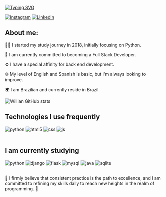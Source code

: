 
[![Typing SVG](https://readme-typing-svg.demolab.com/?lines=Hello+world!🌎;I'm+Willian+Douglas+😄)](https://git.io/typing-svg)

[![Instagram](https://img.shields.io/badge/Instagram-E4405F?style=for-the-badge&logo=instagram&logoColor=white)](https://www.instagram.com/willian_ds3/)
[![Linkedin](https://img.shields.io/badge/LinkedIn-0077B5?style=for-the-badge&logo=linkedin&logoColor=white)](https://www.linkedin.com/in/willian-douglas-816a1027b/)

## About me:

👨‍💻 I started my study journey in 2018, initially focusing on Python. 

🚀 I am currently committed to becoming a Full Stack Developer. 

⚙️ I have a special affinity for back end development. 

🌐 My level of English and Spanish is basic, but I'm always looking to improve. 

🌍 I am Brazilian and currently reside in Brazil.

![Willian GitHub stats](https://github-readme-stats.vercel.app/api?username=Williands2003&show_icons=true&theme=dracula&count_private=true)


## Technologies I use frequently

<div style="display: inline_block">
  <img align="center" alt="python" src="https://img.shields.io/badge/Python-3776AB?style=for-the-badge&logo=python&logoColor=white" />
  <img align="center" alt="html5" src="https://img.shields.io/badge/HTML5-E34F26?style=for-the-badge&logo=html5&logoColor=white" />
  <img align="center" alt="css" src="https://img.shields.io/badge/CSS3-1572B6?style=for-the-badge&logo=css3&logoColor=white" />
  <img align="center" alt="js" src="https://img.shields.io/badge/JavaScript-F7DF1E?style=for-the-badge&logo=javascript&logoColor=black" />

 
</div><br/>

## I am currently studying

<div style="display: inline_block">
  <img align="center" alt="python" src="https://img.shields.io/badge/Python-3776AB?style=for-the-badge&logo=python&logoColor=white" />
  <img align ="center" alt="django" src="https://img.shields.io/badge/Django-092E20?style=for-the-badge&logo=django&logoColor=white" />
  <img align="center" alt="flask" src="https://img.shields.io/badge/Flask-000000?style=for-the-badge&logo=flask&logoColor=white" />
  <img align="center" alt="mysql" src="https://img.shields.io/badge/MySQL-00000F?style=for-the-badge&logo=mysql&logoColor=white" />
  <img align="center" alt="java" src="https://img.shields.io/badge/Java-ED8B00?style=for-the-badge&logo=openjdk&logoColor=white"/>
  <img align="center" alt="sqlite" src="https://img.shields.io/badge/SQLite-07405E?style=for-the-badge&logo=sqlite&logoColor=white"/>
</div><br/>

🚀 I firmly believe that consistent practice is the path to excellence, and I am committed to refining my skills daily to reach new heights in the realm of programming. 🌟
